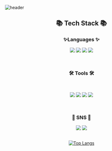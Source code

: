 ![header](https://capsule-render.vercel.app/api?type=wave&color=auot&height=300&section=header&text=Hello👋&fontSize=90&theme=radical)


<div align=center>
   <h2>📚 Tech Stack 📚</h2>
   <h3>✨Languages ✨</h3>

<p align="center">
<img src="https://img.shields.io/badge/HTML-E34F26?style=for-the-badge&logo=HTML5&logoColor=white">
<img src="https://img.shields.io/badge/CSS-1572B6?style=for-the-badge&logo=CSS3&logoColor=white">
<img src="https://img.shields.io/badge/JavaScript-000000?style=for-the-badge&logo=JavaScript&logoColor=yellow">
<img src="https://img.shields.io/badge/jQuery-0769AD?style=for-the-badge&logo=jQuery&logoColor=white">
</p>
<br>

<div align=center>
   <h3>🛠 Tools 🛠</h3>
</div>
<br>

<p align=center>
<img src="https://img.shields.io/badge/Photoshop-31A8FF?style=for-the-badge&logo=Adobe Photoshop&logoColor=black">
<img src="https://img.shields.io/badge/Illustrator-FF9A00?style=for-the-badge&logo=Adobe Illustrator&logoColor=black">
<img src="https://img.shields.io/badge/Visual Studio-5C2D91?style=for-the-badge&logo=Visual Studio&logoColor=black">
<img src="https://img.shields.io/badge/GitHub-181717?style=for-the-badge&logo=GitHub&logoColor=white">
</p>
<br>

<div align=center>
   <h3>🎨 SNS 🎨</h3>
</div>

<p align=center>
<img src="https://img.shields.io/badge/Instagram-E4405F?style=for-the-badge&logo=Instagram&logoColor=white">
<img src="https://img.shields.io/badge/Notion-000000?style=for-the-badge&logo=Notion&logoColor=white">
<br><br>

[![Top Langs](https://github-readme-stats.vercel.app/api/top-langs/?username=y2onsoo&layout=compact)](https://github.com/anuraghazra/github-readme-stats)
</p>

</div>
